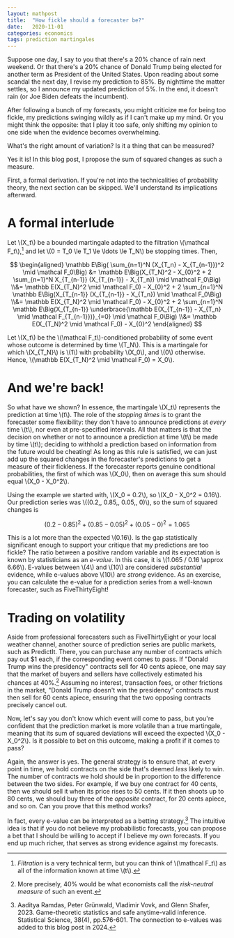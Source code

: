 ```yaml
---
layout: mathpost
title:  "How fickle should a forecaster be?"
date:   2020-11-01
categories: economics
tags: prediction martingales
---
```

Suppose one day, I say to you that there's a 20% chance of rain next weekend. Or that there's a 20% chance of Donald Trump being elected for another term as President of the United States. Upon reading about some scandal the next day, I revise my prediction to 85%. By nighttime the matter settles, so I announce my updated prediction of 5%. In the end, it doesn't rain (or Joe Biden defeats the incumbent).

After following a bunch of my forecasts, you might criticize me for being too fickle, my predictions swinging wildly as if I can't make up my mind. Or you might think the opposite: that I play it too safe, only shifting my opinion to one side when the evidence becomes overwhelming.

What's the right amount of variation? Is it a thing that can be measured?

Yes it is! In this blog post, I propose the sum of squared changes as such a measure.

First, a formal derivation. If you're not into the technicalities of probability theory, the next section can be skipped. We'll understand its implications afterward.

# A formal interlude

Let \\(X_t\\) be a bounded martingale adapted to the filtration \\(\mathcal F_t\\),[^1] and let \\(0 = T_0 \le T_1 \le \ldots \le T_N\\) be stopping times. Then,

$$
\begin{aligned}
\mathbb E\Big( \sum_{n=1}^N (X_{T_n} - X_{T_{n-1}})^2 \mid \mathcal F_0\Big)
&= \mathbb E\Big(X_{T_N}^2 - X_{0}^2 + 2 \sum_{n=1}^N  X_{T_{n-1}} (X_{T_{n-1}} - X_{T_n}) \mid \mathcal F_0\Big)
\\&= \mathbb E(X_{T_N}^2 \mid \mathcal F_0) - X_{0}^2 + 2 \sum_{n=1}^N  \mathbb E\Big(X_{T_{n-1}} (X_{T_{n-1}} - X_{T_n}) \mid \mathcal F_0\Big)
\\&= \mathbb E(X_{T_N}^2 \mid \mathcal F_0) - X_{0}^2 + 2 \sum_{n=1}^N  \mathbb E\Big(X_{T_{n-1}} \underbrace{\mathbb E(X_{T_{n-1}} - X_{T_n} \mid \mathcal F_{T_{n-1}})}_{=0} \mid \mathcal F_0\Big)
\\&= \mathbb E(X_{T_N}^2 \mid \mathcal F_0) - X_{0}^2
\end{aligned}
$$

Let \\(X_t\\) be the \\(\mathcal F_t\\)-conditioned probability of some event whose outcome is determined by time \\(T_N\\). This is a martingale for which \\(X_{T_N}\\) is \\(1\\) with probability \\(X_0\\), and \\(0\\) otherwise. Hence, \\(\mathbb E(X_{T_N}^2 \mid \mathcal F_0) = X_0\\).

# And we're back!

So what have we shown? In essence, the martingale \\(X_t\\) represents the prediction at time \\(t\\). The role of the *stopping times* is to grant the forecaster some flexibility: they don't have to announce predictions at *every* time \\(t\\), nor even at pre-specified intervals. All that matters is that the decision on whether or not to announce a prediction at time \\(t\\) be made by time \\(t\\); deciding to withhold a prediction based on information from the future would be cheating! As long as this rule is satisfied, we can just add up the squared changes in the forecaster's predictions to get a measure of their fickleness. If the forecaster reports genuine conditional probabilities, the first of which was \\(X_0\\), then on average this sum should equal \\(X_0 - X_0^2\\).

Using the example we started with, \\(X_0 = 0.2\\), so \\(X_0 - X_0^2 = 0.16\\). Our prediction series was \\((0.2,\, 0.85,\, 0.05,\, 0)\\), so the sum of squared changes is

$$ (0.2 - 0.85)^2 + (0.85 - 0.05)^2 + (0.05 - 0)^2 = 1.065$$

This is a lot more than the expected \\(0.16\\). Is the gap statistically significant enough to support your critique that my predictions are too fickle? The ratio between a positive random variable and its expectation is known by statisticians as an *e-value*. In this case, it is \\(1.065 / 0.16 \approx 6.66\\). E-values between \\(4\\) and \\(10\\) are considered *substantial* evidence, while e-values above \\(10\\) are *strong* evidence. As an exercise, you can calculate the e-value for a prediction series from a well-known forecaster, such as FiveThirtyEight!

# Trading on volatility

Aside from professional forecasters such as FiveThirtyEight or your local weather channel, another source of prediction series are public markets, such as PredictIt. There, you can purchase any number of contracts which pay out \$1 each, if the corresponding event comes to pass. If "Donald Trump wins the presidency" contracts sell for 40 cents apiece, one may say that the market of buyers and sellers have collectively estimated his chances at 40%.[^2] Assuming no interest, transaction fees, or other frictions in the market, "Donald Trump doesn't win the presidency" contracts must then sell for 60 cents apiece, ensuring that the two opposing contracts precisely cancel out.

Now, let's say you don't know which event will come to pass, but you're confident that the prediction market is more volatile than a true martingale, meaning that its sum of squared deviations will exceed the expected \\(X_0 - X_0^2\\). Is it possible to bet on this outcome, making a profit if it comes to pass?

Again, the answer is yes. The general strategy is to ensure that, at every point in time, we hold contracts on the side that's deemed *less* likely to win. The number of contracts we hold should be in proportion to the difference between the two sides. For example, if we buy one contract for 40 cents, then we should sell it when its price rises to 50 cents. If it then shoots up to 80 cents, we should buy three of the *opposite* contract, for 20 cents apiece, and so on. Can you prove that this method works?

In fact, every e-value can be interpreted as a betting strategy.[^3] The intuitive idea is that if you do not believe my probabilistic forecasts, you can propose a bet that I should be willing to accept if I believe my own forecasts. If you end up much richer, that serves as strong evidence against my forecasts.

[^1]: *Filtration* is a very technical term, but you can think of \\(\mathcal F_t\\) as all of the information known at time \\(t\\).

[^2]: More precisely, 40% would be what economists call the *risk-neutral measure* of such an event.

[^3]: Aaditya Ramdas, Peter Grünwald, Vladimir Vovk, and Glenn Shafer, 2023. Game-theoretic statistics and safe anytime-valid inference. Statistical Science, 38(4), pp.576-601. The connection to e-values was added to this blog post in 2024.
